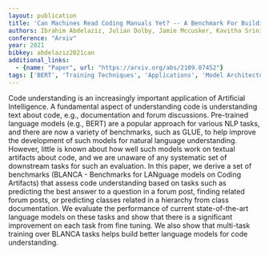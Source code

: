 ```yaml
---
layout: publication
title: 'Can Machines Read Coding Manuals Yet? -- A Benchmark For Building Better Language Models For Code Understanding'
authors: Ibrahim Abdelaziz, Julian Dolby, Jamie Mccusker, Kavitha Srinivas
conference: "Arxiv"
year: 2021
bibkey: abdelaziz2021can
additional_links:
  - {name: "Paper", url: "https://arxiv.org/abs/2109.07452"}
tags: ['BERT', 'Training Techniques', 'Applications', 'Model Architecture']
---
```

Code understanding is an increasingly important application of Artificial
Intelligence. A fundamental aspect of understanding code is understanding text
about code, e.g., documentation and forum discussions. Pre-trained language
models (e.g., BERT) are a popular approach for various NLP tasks, and there are
now a variety of benchmarks, such as GLUE, to help improve the development of
such models for natural language understanding. However, little is known about
how well such models work on textual artifacts about code, and we are unaware
of any systematic set of downstream tasks for such an evaluation. In this
paper, we derive a set of benchmarks (BLANCA - Benchmarks for LANguage models
on Coding Artifacts) that assess code understanding based on tasks such as
predicting the best answer to a question in a forum post, finding related forum
posts, or predicting classes related in a hierarchy from class documentation.
We evaluate the performance of current state-of-the-art language models on
these tasks and show that there is a significant improvement on each task from
fine tuning. We also show that multi-task training over BLANCA tasks helps
build better language models for code understanding.
